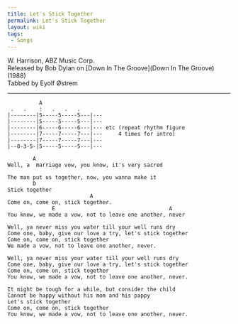 ```yaml
---
title: Let's Stick Together
permalink: Let's Stick Together
layout: wiki
tags:
 - Songs
---
```


W. Harrison, ABZ Music Corp.  
Released by Bob Dylan on [Down In The
Groove](Down In The Groove) (1988)  
Tabbed by Eyolf Østrem

* * * * *

              A
     .   .    :   .   .   .
    |--------|5-----5-----5---|---
    |--------|5-----5-----5---|---
    |--------|6-----6-----6---|--- etc (repeat rhythm figure
    |--------|7-----7-----7---|---     4 times for intro)
    |--------|7-----7-----7---|---
    |--0-3-5-|5-----5-----5---|---

            A
    Well, a  marriage vow, you know, it's very sacred

    The man put us together, now, you wanna make it
            D
    Stick together
                              A
    Come on, come on, stick together.
                  E                                    A
    You know, we made a vow, not to leave one another, never

    Well, ya never miss you water till your well runs dry
    Come one, baby, give our love a try, let's stick together
    Come on, come on, stick together
    We made a vow, not to leave one another, never.

    Well, ya never miss your water till your well runs dry
    Come one, baby, give our love a try, let's stick together
    Come on, come on, stick together
    You know, we made a vow, not to leave one another, never.

    It might be tough for a while, but consider the child
    Cannot be happy without his mom and his pappy
    Let's stick together
    Come on, come on, stick together
    You know, we made a vow, not to leave one another, never.

